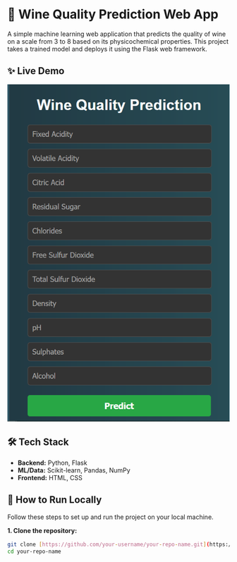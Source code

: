 # 🍷 Wine Quality Prediction Web App

A simple machine learning web application that predicts the quality of wine on a scale from 3 to 8 based on its physicochemical properties. This project takes a trained model and deploys it using the Flask web framework.

## ✨ Live Demo

![Screenshot of the Wine Quality Prediction App](sreenshot.PNG)

## 🛠️ Tech Stack

- **Backend:** Python, Flask
- **ML/Data:** Scikit-learn, Pandas, NumPy
- **Frontend:** HTML, CSS

## 🚀 How to Run Locally

Follow these steps to set up and run the project on your local machine.

**1. Clone the repository:**
```bash
git clone [https://github.com/your-username/your-repo-name.git](https://github.com/your-username/your-repo-name.git)
cd your-repo-name
